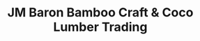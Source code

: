 ---
title: "JM Baron Bamboo Craft & Coco Lumber Trading"
url: /taytay/jm-baron-bamboo-craft-and-coco-lumber-trading/
shop: trade
---